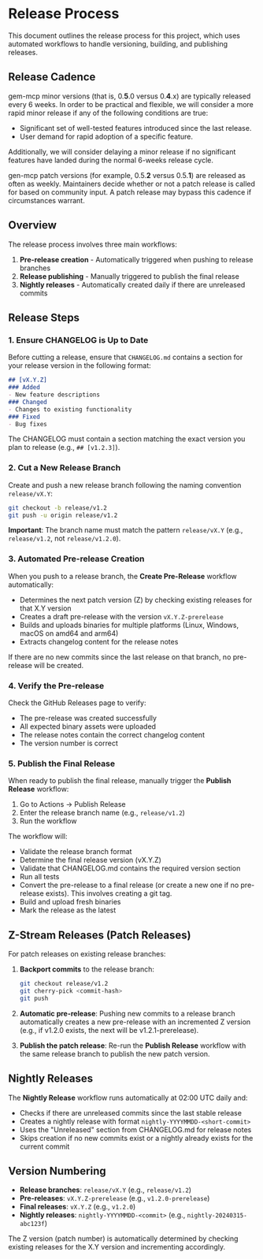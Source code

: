 # Release Process

This document outlines the release process for this project, which uses automated workflows to handle versioning, building, and publishing releases.

## Release Cadence

gem-mcp minor versions (that is, 0.**5**.0 versus 0.**4**.x) are typically released every 6 weeks. In order to be practical and flexible, we will consider a more rapid minor release if any of the following conditions are true:

- Significant set of well-tested features introduced since the last release.
- User demand for rapid adoption of a specific feature.

Additionally, we will consider delaying a minor release if no significant features have landed during the normal 6-weeks release cycle.

gen-mcp patch versions (for example, 0.5.**2** versus 0.5.**1**) are released as often as weekly. Maintainers decide whether or not a patch release is called for based on community input. A patch release may bypass this cadence if circumstances warrant.

## Overview

The release process involves three main workflows:
1. **Pre-release creation** - Automatically triggered when pushing to release branches
2. **Release publishing** - Manually triggered to publish the final release
3. **Nightly releases** - Automatically created daily if there are unreleased commits

## Release Steps

### 1. Ensure CHANGELOG is Up to Date

Before cutting a release, ensure that `CHANGELOG.md` contains a section for your release version in the following format:

```markdown
## [vX.Y.Z]
### Added
- New feature descriptions
### Changed  
- Changes to existing functionality
### Fixed
- Bug fixes
```

The CHANGELOG must contain a section matching the exact version you plan to release (e.g., `## [v1.2.3]`).

### 2. Cut a New Release Branch

Create and push a new release branch following the naming convention `release/vX.Y`:

```bash
git checkout -b release/v1.2
git push -u origin release/v1.2
```

**Important**: The branch name must match the pattern `release/vX.Y` (e.g., `release/v1.2`, not `release/v1.2.0`).

### 3. Automated Pre-release Creation

When you push to a release branch, the **Create Pre-Release** workflow automatically:
- Determines the next patch version (Z) by checking existing releases for that X.Y version
- Creates a draft pre-release with the version `vX.Y.Z-prerelease`
- Builds and uploads binaries for multiple platforms (Linux, Windows, macOS on amd64 and arm64)
- Extracts changelog content for the release notes

If there are no new commits since the last release on that branch, no pre-release will be created.

### 4. Verify the Pre-release

Check the GitHub Releases page to verify:
- The pre-release was created successfully
- All expected binary assets were uploaded
- The release notes contain the correct changelog content
- The version number is correct

### 5. Publish the Final Release

When ready to publish the final release, manually trigger the **Publish Release** workflow:

1. Go to Actions → Publish Release
2. Enter the release branch name (e.g., `release/v1.2`)
3. Run the workflow

The workflow will:
- Validate the release branch format
- Determine the final release version (vX.Y.Z)
- Validate that CHANGELOG.md contains the required version section
- Run all tests
- Convert the pre-release to a final release (or create a new one if no pre-release exists). This involves creating a git tag.
- Build and upload fresh binaries
- Mark the release as the latest

## Z-Stream Releases (Patch Releases)

For patch releases on existing release branches:

1. **Backport commits** to the release branch:
   ```bash
   git checkout release/v1.2
   git cherry-pick <commit-hash>
   git push
   ```

2. **Automatic pre-release**: Pushing new commits to a release branch automatically creates a new pre-release with an incremented Z version (e.g., if v1.2.0 exists, the next will be v1.2.1-prerelease).

3. **Publish the patch release**: Re-run the **Publish Release** workflow with the same release branch to publish the new patch version.

## Nightly Releases

The **Nightly Release** workflow runs automatically at 02:00 UTC daily and:
- Checks if there are unreleased commits since the last stable release
- Creates a nightly release with format `nightly-YYYYMMDD-<short-commit>`
- Uses the "Unreleased" section from CHANGELOG.md for release notes
- Skips creation if no new commits exist or a nightly already exists for the current commit

## Version Numbering

- **Release branches**: `release/vX.Y` (e.g., `release/v1.2`)
- **Pre-releases**: `vX.Y.Z-prerelease` (e.g., `v1.2.0-prerelease`)
- **Final releases**: `vX.Y.Z` (e.g., `v1.2.0`)
- **Nightly releases**: `nightly-YYYYMMDD-<commit>` (e.g., `nightly-20240315-abc123f`)

The Z version (patch number) is automatically determined by checking existing releases for the X.Y version and incrementing accordingly.
